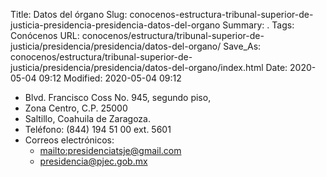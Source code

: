 Title: Datos del órgano
Slug: conocenos-estructura-tribunal-superior-de-justicia-presidencia-presidencia-datos-del-organo
Summary: .
Tags: Conócenos
URL: conocenos/estructura/tribunal-superior-de-justicia/presidencia/presidencia/datos-del-organo/
Save_As: conocenos/estructura/tribunal-superior-de-justicia/presidencia/presidencia/datos-del-organo/index.html
Date: 2020-05-04 09:12
Modified: 2020-05-04 09:12


- Blvd. Francisco Coss No. 945, segundo piso,
- Zona Centro, C.P. 25000
- Saltillo, Coahuila de Zaragoza.
- Teléfono: (844) 194 51 00 ext. 5601
- Correos electrónicos:
    + <mailto:presidenciatsje@gmail.com>
    + <presidencia@pjec.gob.mx>



